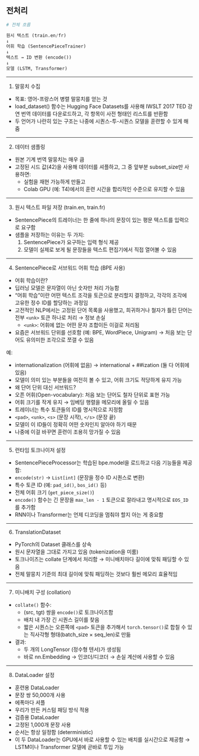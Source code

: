 ## 전처리

```py
# 전체 흐름

원시 텍스트 (train.en/fr)
↓
어휘 학습 (SentencePieceTrainer)
↓
텍스트 → ID 변환 (encode())
↓
모델 (LSTM, Transformer)

```

---

1. 말뭉치 수집
- 목표: 영어-프랑스어 병렬 말뭉치를 얻는 것
- load_dataset() 함수는 Hugging Face Datasets를 사용해 IWSLT 2017 TED 강연 번역 데이터를 다운로드하고, 각 항목이 사전 형태인 리스트를 반환함
- 두 언어가 나란히 있는 구조는 나중에 시퀀스-투-시퀀스 모델을 훈련할 수 있게 해줌

---

2. 데이터 샘플링
- 원본 기계 번역 말뭉치는 매우 큼
- 고정된 시드 값(42)을 사용해 데이터를 셔플하고, 그 중 앞부분 subset_size만 사용하면:
    - 실험을 재현 가능하게 만들고
    - Colab GPU (예: T4)에서의 훈련 시간을 합리적인 수준으로 유지할 수 있음

---

3. 원시 텍스트 파일 저장 (train.en, train.fr)
- SentencePiece의 트레이너는 한 줄에 하나의 문장이 있는 평문 텍스트를 입력으로 요구함
- 샘플을 저장하는 이유는 두 가지:
	1. SentencePiece가 요구하는 입력 형식 제공
	2. 모델이 실제로 보게 될 문장들을 텍스트 편집기에서 직접 열어볼 수 있음

---

4. SentencePiece로 서브워드 어휘 학습 (BPE 사용)
- 어휘 학습이란?
- 딥러닝 모델은 문자열이 아닌 숫자만 처리 가능함
- “어휘 학습”이란 어떤 텍스트 조각을 토큰으로 분리할지 결정하고, 각각의 조각에 고유한 정수 ID를 할당하는 과정임
- 고전적인 NLP에서는 고정된 단어 목록을 사용했고, 희귀하거나 철자가 틀린 단어는 전부 `<unk>` 토큰 하나로 처리 → 정보 손실
    - `<unk>`: 어휘에 없는 어떤 문자 조합이든 이걸로 처리됨
- 요즘은 서브워드 단위를 선호함 (예: BPE, WordPiece, Unigram) → 처음 보는 단어도 유의미한 조각으로 쪼갤 수 있음

예:
- internationalization (어휘에 없음) → international + ##ization (둘 다 어휘에 있음)
- 모델이 의미 있는 부분들을 여전히 볼 수 있고, 어휘 크기도 적당하게 유지 가능
- 왜 단어 단위 대신 서브워드?
- 오픈 어휘(Open-vocabulary): 처음 보는 단어도 철자 단위로 표현 가능
- 어휘 크기를 작게 유지 → 임베딩 행렬을 메모리에 올릴 수 있음
- 트레이너는 특수 토큰들의 ID를 명시적으로 지정함
- `<pad>`, `<unk>`, `<s>` (문장 시작), `</s>` (문장 끝)
- 모델이 이 ID들이 정확히 어떤 숫자인지 알아야 하기 때문
- 나중에 이걸 바꾸면 훈련이 조용히 망가질 수 있음

---

5. 런타임 토크나이저 설정
- SentencePieceProcessor는 학습된 bpe.model을 로드하고 다음 기능들을 제공함:
- `encode(str)` → `List[int]` (문장을 정수 ID 시퀀스로 변환)
- 특수 토큰 ID (예: `pad_id()`, `bos_id()` 등)
- 전체 어휘 크기 (`get_piece_size()`)
- `encode()` 함수는 긴 문장을 `max_len - 1` 토큰으로 잘라내고 명시적으로 `EOS_ID`를 추가함
- RNN이나 Transformer는 언제 디코딩을 멈춰야 할지 아는 게 중요함

---

6. TranslationDataset
- PyTorch의 Dataset 클래스를 상속
- 원시 문자열을 그대로 가지고 있음 (tokenization을 미룸)
- 토크나이즈는 collate 단계에서 처리함 → 미니배치마다 길이에 맞춰 패딩할 수 있음
- 전체 말뭉치 기준의 최대 길이에 맞춰 패딩하는 것보다 훨씬 메모리 효율적임

---

7. 미니배치 구성 (collation)
- `collate()` 함수:
    - (src, tgt) 쌍을 `encode()`로 토크나이즈함
    - 배치 내 가장 긴 시퀀스 길이를 찾음
    - 짧은 시퀀스는 오른쪽에 `<pad>` 토큰을 추가해서 `torch.tensor()`로 합칠 수 있는 직사각형 형태(batch_size × seq_len)로 만듦
- 결과:
    - 두 개의 LongTensor (정수형 텐서)가 생성됨
    - 바로 nn.Embedding → 인코더/디코더 → 손실 계산에 사용할 수 있음

---

8. DataLoader 설정
- 훈련용 DataLoader
- 문장 쌍 50,000개 사용
- 에폭마다 셔플
- 우리가 만든 커스텀 패딩 방식 적용
- 검증용 DataLoader
- 고정된 1,000개 문장 사용
- 순서는 항상 일정함 (deterministic)
- 이 두 DataLoader는 GPU에서 바로 사용할 수 있는 배치를 실시간으로 제공함
→ LSTM이나 Transformer 모델에 곧바로 투입 가능